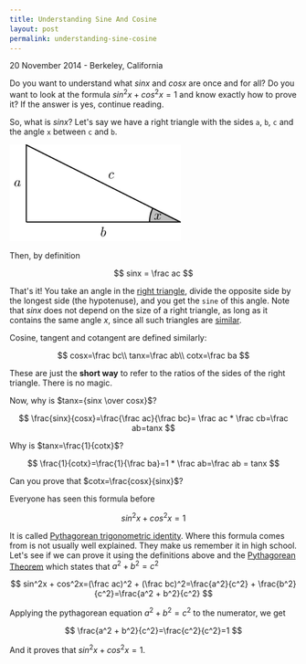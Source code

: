 ```yaml
---
title: Understanding Sine And Cosine
layout: post
permalink: understanding-sine-cosine
---
```


<p class="meta">20 November 2014 - Berkeley, California</p>

Do you want to understand what $sinx$ and $cosx$ are once and for all? Do you want to look at the formula
$sin^2x + cos^2x=1$ and know exactly how to prove it? If the answer is yes, continue reading.

So, what is $sinx$?
Let's say we have a right triangle with the sides `a`, `b`, `c` and the angle `x` between `c` and `b`.

![Triangle][tr]

Then, by definition

$$ sinx = \frac ac $$

That's it! You take an angle in the [right triangle][right_triangle], divide the opposite side by the longest side (the hypotenuse),
and you get the `sine` of this angle. Note that $sinx$ does not depend on the size of a right triangle,
as long as it contains the same angle $x$, since all such triangles are [similar][similar_triangle].

Cosine, tangent and cotangent are defined similarly:

$$
cosx=\frac bc\\
tanx=\frac ab\\
cotx=\frac ba
$$

These are just the **short way** to refer to the ratios of the sides of the right triangle. There is no magic.

Now, why is $tanx={sinx \over cosx}$?

$$
\frac{sinx}{cosx}=\frac{\frac ac}{\frac bc}= \frac ac * \frac cb=\frac ab=tanx
$$

Why is $tanx=\frac{1}{cotx}$?

$$
\frac{1}{cotx}=\frac{1}{\frac ba}=1 * \frac ab=\frac ab = tanx
$$

Can you prove that $cotx=\frac{cosx}{sinx}$?

Everyone has seen this formula before

$$
sin^2x + cos^2x=1
$$

It is called [Pythagorean trigonometric identity][pythagorean_trig]. Where this formula comes from is not usually
well explained. They make us remember it in high school. Let's see if we can prove it using the definitions
above and the [Pythagorean Theorem][pythagorean] which states that $a^2 + b^2=c^2$

$$
sin^2x + cos^2x=(\frac ac)^2 + (\frac bc)^2=\frac{a^2}{c^2} + \frac{b^2}{c^2}=\frac{a^2 + b^2}{c^2}
$$

Applying the pythagorean equation $a^2 + b^2=c^2$ to the numerator, we get

$$
\frac{a^2 + b^2}{c^2}=\frac{c^2}{c^2}=1
$$

And it proves that $sin^2x + cos^2x=1$.

[tr]: /images/right_triangle.png  "Triangle"
[pythagorean]: http://en.wikipedia.org/wiki/Pythagorean_theorem
[pythagorean_trig]: http://en.wikipedia.org/wiki/Pythagorean_trigonometric_identity
[pythagorean_trig]: http://en.wikipedia.org/wiki/Pythagorean_trigonometric_identity
[similar_triangle]: http://www.mathsisfun.com/geometry/triangles-similar.html
[right_triangle]: http://en.wikipedia.org/wiki/Right_triangle



